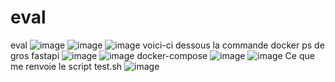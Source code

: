 # eval
eval
![image](https://github.com/user-attachments/assets/bd9fac29-c92b-40a5-b355-a48dbf07d995)
![image](https://github.com/user-attachments/assets/3f897c5e-7dba-4be8-ae76-1b2f874aa741)
![image](https://github.com/user-attachments/assets/281541a7-341f-45bd-9337-2151b8189ea1)
voici-ci dessous la commande docker ps de gros fastapi
![image](https://github.com/user-attachments/assets/fd2e7292-4b2f-4593-b5ad-23ef922eeb25)
![image](https://github.com/user-attachments/assets/01531771-5554-4023-a378-a9e0c816b791)
docker-compose
![image](https://github.com/user-attachments/assets/4693483e-9150-400b-8d97-ffab2486f710)
![image](https://github.com/user-attachments/assets/a1462e28-ff24-4848-9400-2e2a86bc1cae)
Ce que me renvoie le script test.sh 
![image](https://github.com/user-attachments/assets/f3a882cb-b90a-4deb-9cda-7730c69633ee)

